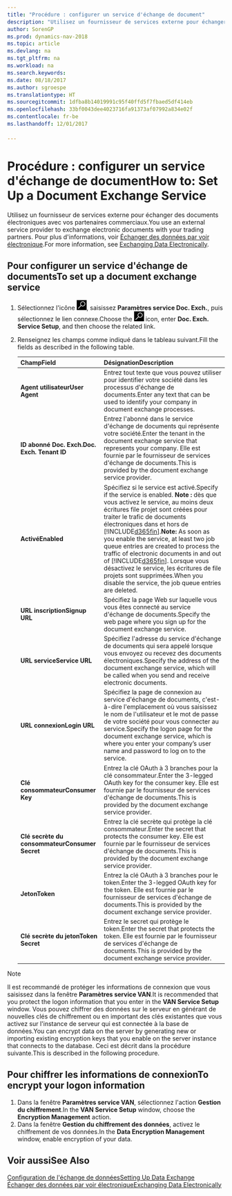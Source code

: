 ```yaml
---
title: "Procédure : configurer un service d'échange de document"
description: "Utilisez un fournisseur de services externe pour échanger des documents électroniques avec vos partenaires commerciaux."
author: SorenGP
ms.prod: dynamics-nav-2018
ms.topic: article
ms.devlang: na
ms.tgt_pltfrm: na
ms.workload: na
ms.search.keywords: 
ms.date: 08/18/2017
ms.author: sgroespe
ms.translationtype: HT
ms.sourcegitcommit: 1dfba8b14019991c95f40ffd5f7fbaed5df414eb
ms.openlocfilehash: 33bf0043dee4023716fa91373af07992a834e02f
ms.contentlocale: fr-be
ms.lasthandoff: 12/01/2017

---
```

# <a name="how-to-set-up-a-document-exchange-service"></a><span data-ttu-id="d16fe-103">Procédure : configurer un service d'échange de document</span><span class="sxs-lookup"><span data-stu-id="d16fe-103">How to: Set Up a Document Exchange Service</span></span>
<span data-ttu-id="d16fe-104">Utilisez un fournisseur de services externe pour échanger des documents électroniques avec vos partenaires commerciaux.</span><span class="sxs-lookup"><span data-stu-id="d16fe-104">You use an external service provider to exchange electronic documents with your trading partners.</span></span> <span data-ttu-id="d16fe-105">Pour plus d'informations, voir [Échanger des données par voir électronique](across-data-exchange.md).</span><span class="sxs-lookup"><span data-stu-id="d16fe-105">For more information, see [Exchanging Data Electronically](across-data-exchange.md).</span></span>  

## <a name="to-set-up-a-document-exchange-service"></a><span data-ttu-id="d16fe-106">Pour configurer un service d'échange de documents</span><span class="sxs-lookup"><span data-stu-id="d16fe-106">To set up a document exchange service</span></span>  
1. <span data-ttu-id="d16fe-107">Sélectionnez l'icône ![Page ou état pour la recherche](media/ui-search/search_small.png "Page ou état pour la recherche"), saisissez **Paramètres service Doc. Exch.**, puis sélectionnez le lien connexe.</span><span class="sxs-lookup"><span data-stu-id="d16fe-107">Choose the ![Search for Page or Report](media/ui-search/search_small.png "Search for Page or Report icon") icon, enter **Doc. Exch. Service Setup**, and then choose the related link.</span></span>  
2. <span data-ttu-id="d16fe-108">Renseignez les champs comme indiqué dans le tableau suivant.</span><span class="sxs-lookup"><span data-stu-id="d16fe-108">Fill the fields as described in the following table.</span></span>  

    |<span data-ttu-id="d16fe-109">Champ</span><span class="sxs-lookup"><span data-stu-id="d16fe-109">Field</span></span>|<span data-ttu-id="d16fe-110">Désignation</span><span class="sxs-lookup"><span data-stu-id="d16fe-110">Description</span></span>|  
    |---------------------------------|---------------------------------------|  
    |<span data-ttu-id="d16fe-111">**Agent utilisateur**</span><span class="sxs-lookup"><span data-stu-id="d16fe-111">**User Agent**</span></span>|<span data-ttu-id="d16fe-112">Entrez tout texte que vous pouvez utiliser pour identifier votre société dans les processus d'échange de documents.</span><span class="sxs-lookup"><span data-stu-id="d16fe-112">Enter any text that can be used to identify your company in document exchange processes.</span></span>|  
    |<span data-ttu-id="d16fe-113">**ID abonné Doc. Exch.**</span><span class="sxs-lookup"><span data-stu-id="d16fe-113">**Doc. Exch. Tenant ID**</span></span>|<span data-ttu-id="d16fe-114">Entrez l'abonné dans le service d'échange de documents qui représente votre société.</span><span class="sxs-lookup"><span data-stu-id="d16fe-114">Enter the tenant in the document exchange service that represents your company.</span></span> <span data-ttu-id="d16fe-115">Elle est fournie par le fournisseur de services d'échange de documents.</span><span class="sxs-lookup"><span data-stu-id="d16fe-115">This is provided by the document exchange service provider.</span></span>|  
    |<span data-ttu-id="d16fe-116">**Activé**</span><span class="sxs-lookup"><span data-stu-id="d16fe-116">**Enabled**</span></span>|<span data-ttu-id="d16fe-117">Spécifiez si le service est activé.</span><span class="sxs-lookup"><span data-stu-id="d16fe-117">Specify if the service is enabled.</span></span> <span data-ttu-id="d16fe-118">**Note :** dès que vous activez le service, au moins deux écritures file projet sont créées pour traiter le trafic de documents électroniques dans et hors de [!INCLUDE[d365fin](includes/d365fin_md.md)].</span><span class="sxs-lookup"><span data-stu-id="d16fe-118">**Note:**  As soon as you enable the service, at least two job queue entries are created to process the traffic of electronic documents in and out of [!INCLUDE[d365fin](includes/d365fin_md.md)].</span></span> <span data-ttu-id="d16fe-119">Lorsque vous désactivez le service, les écritures de file projets sont supprimées.</span><span class="sxs-lookup"><span data-stu-id="d16fe-119">When you disable the service, the job queue entries are deleted.</span></span>|  
    |<span data-ttu-id="d16fe-120">**URL inscription**</span><span class="sxs-lookup"><span data-stu-id="d16fe-120">**Signup URL**</span></span>|<span data-ttu-id="d16fe-121">Spécifiez la page Web sur laquelle vous vous êtes connecté au service d'échange de documents.</span><span class="sxs-lookup"><span data-stu-id="d16fe-121">Specify the web page where you sign up for the document exchange service.</span></span>|  
    |<span data-ttu-id="d16fe-122">**URL service**</span><span class="sxs-lookup"><span data-stu-id="d16fe-122">**Service URL**</span></span>|<span data-ttu-id="d16fe-123">Spécifiez l'adresse du service d'échange de documents qui sera appelé lorsque vous envoyez ou recevez des documents électroniques.</span><span class="sxs-lookup"><span data-stu-id="d16fe-123">Specify the address of the document exchange service, which will be called when you send and receive electronic documents.</span></span>|  
    |<span data-ttu-id="d16fe-124">**URL connexion**</span><span class="sxs-lookup"><span data-stu-id="d16fe-124">**Login URL**</span></span>|<span data-ttu-id="d16fe-125">Spécifiez la page de connexion au service d'échange de documents, c'est-à-dire l'emplacement où vous saisissez le nom de l'utilisateur et le mot de passe de votre société pour vous connecter au service.</span><span class="sxs-lookup"><span data-stu-id="d16fe-125">Specify the logon page for the document exchange service, which is where you enter your company’s user name and password to log on to the service.</span></span>|  
    |<span data-ttu-id="d16fe-126">**Clé consommateur**</span><span class="sxs-lookup"><span data-stu-id="d16fe-126">**Consumer Key**</span></span>|<span data-ttu-id="d16fe-127">Entrez la clé OAuth à 3 branches pour la clé consommateur.</span><span class="sxs-lookup"><span data-stu-id="d16fe-127">Enter the 3-legged OAuth key for the consumer key.</span></span> <span data-ttu-id="d16fe-128">Elle est fournie par le fournisseur de services d'échange de documents.</span><span class="sxs-lookup"><span data-stu-id="d16fe-128">This is provided by the document exchange service provider.</span></span>|  
    |<span data-ttu-id="d16fe-129">**Clé secrète du consommateur**</span><span class="sxs-lookup"><span data-stu-id="d16fe-129">**Consumer Secret**</span></span>|<span data-ttu-id="d16fe-130">Entrez la clé secrète qui protège la clé consommateur.</span><span class="sxs-lookup"><span data-stu-id="d16fe-130">Enter the secret that protects the consumer key.</span></span> <span data-ttu-id="d16fe-131">Elle est fournie par le fournisseur de services d'échange de documents.</span><span class="sxs-lookup"><span data-stu-id="d16fe-131">This is provided by the document exchange service provider.</span></span>|  
    |<span data-ttu-id="d16fe-132">**Jeton**</span><span class="sxs-lookup"><span data-stu-id="d16fe-132">**Token**</span></span>|<span data-ttu-id="d16fe-133">Entrez la clé OAuth à 3 branches pour le token.</span><span class="sxs-lookup"><span data-stu-id="d16fe-133">Enter the 3-legged OAuth key for the token.</span></span> <span data-ttu-id="d16fe-134">Elle est fournie par le fournisseur de services d'échange de documents.</span><span class="sxs-lookup"><span data-stu-id="d16fe-134">This is provided by the document exchange service provider.</span></span>|  
    |<span data-ttu-id="d16fe-135">**Clé secrète du jeton**</span><span class="sxs-lookup"><span data-stu-id="d16fe-135">**Token Secret**</span></span>|<span data-ttu-id="d16fe-136">Entrez le secret qui protège le token.</span><span class="sxs-lookup"><span data-stu-id="d16fe-136">Enter the secret that protects the token.</span></span> <span data-ttu-id="d16fe-137">Elle est fournie par le fournisseur de services d'échange de documents.</span><span class="sxs-lookup"><span data-stu-id="d16fe-137">This is provided by the document exchange service provider.</span></span>|  

> [!NOTE]  
>  <span data-ttu-id="d16fe-138">Il est recommandé de protéger les informations de connexion que vous saisissez dans la fenêtre **Paramètres service VAN**.</span><span class="sxs-lookup"><span data-stu-id="d16fe-138">It is recommended that you protect the logon information that you enter in the **VAN Service Setup** window.</span></span> <span data-ttu-id="d16fe-139">Vous pouvez chiffrer des données sur le serveur en générant de nouvelles clés de chiffrement ou en important des clés existantes que vous activez sur l'instance de serveur qui est connectée à la base de données.</span><span class="sxs-lookup"><span data-stu-id="d16fe-139">You can encrypt data on the server by generating new or importing existing encryption keys that you enable on the server instance that connects to the database.</span></span> <span data-ttu-id="d16fe-140">Ceci est décrit dans la procédure suivante.</span><span class="sxs-lookup"><span data-stu-id="d16fe-140">This is described in the following procedure.</span></span>  

## <a name="to-encrypt-your-logon-information"></a><span data-ttu-id="d16fe-141">Pour chiffrer les informations de connexion</span><span class="sxs-lookup"><span data-stu-id="d16fe-141">To encrypt your logon information</span></span>  
1. <span data-ttu-id="d16fe-142">Dans la fenêtre **Paramètres service VAN**, sélectionnez l'action **Gestion du chiffrement**.</span><span class="sxs-lookup"><span data-stu-id="d16fe-142">In the **VAN Service Setup** window, choose the **Encryption Management** action.</span></span>  
2. <span data-ttu-id="d16fe-143">Dans la fenêtre **Gestion du chiffrement des données**, activez le chiffrement de vos données.</span><span class="sxs-lookup"><span data-stu-id="d16fe-143">In the **Data Encryption Management** window, enable encryption of your data.</span></span> <!--For more information, see [Manage Data Encryption](../manage-data-encryption.md).-->  

## <a name="see-also"></a><span data-ttu-id="d16fe-144">Voir aussi</span><span class="sxs-lookup"><span data-stu-id="d16fe-144">See Also</span></span>  
[<span data-ttu-id="d16fe-145">Configuration de l'échange de données</span><span class="sxs-lookup"><span data-stu-id="d16fe-145">Setting Up Data Exchange</span></span>](across-set-up-data-exchange.md)  
[<span data-ttu-id="d16fe-146">Échanger des données par voir électronique</span><span class="sxs-lookup"><span data-stu-id="d16fe-146">Exchanging Data Electronically</span></span>](across-data-exchange.md)

